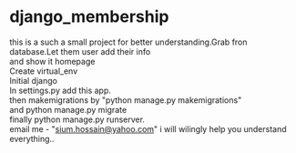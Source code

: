 # django_membership
this is a such a small project for better understanding.Grab fron database.Let them user add their info<br>
and show it homepage<br>
Create virtual_env <br>
Initial django <br>
In settings.py add this app.<br>
then makemigrations by "python manage.py makemigrations"<br>
and python manage.py migrate <br>
finally python manage.py runserver.<br>
email me - "sium.hossain@yahoo.com"
i will wilingly help you understand everything..
